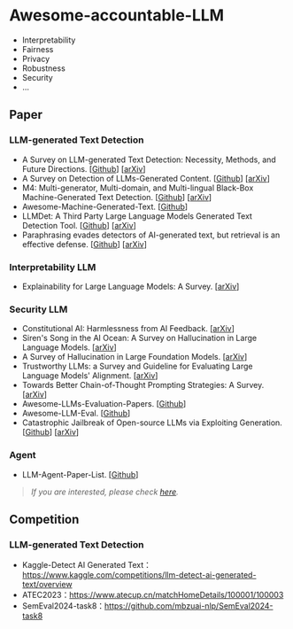 # Awesome-accountable-LLM

- Interpretability
- Fairness
- Privacy
- Robustness
- Security
- ...

## Paper

### LLM-generated Text Detection

- A Survey on LLM-generated Text Detection: Necessity, Methods, and Future Directions. [[Github](https://github.com/junchaoIU/LLM-generated-Text-Detection)] [[arXiv](https://arxiv.org/abs/2310.14724)]
- A Survey on Detection of LLMs-Generated Content. [[Github](https://github.com/Xianjun-Yang/Awesome_papers_on_LLMs_detection)] [[arXiv](https://arxiv.org/abs/2310.15654v1)]
- M4: Multi-generator, Multi-domain, and Multi-lingual Black-Box Machine-Generated Text Detection. [[Github](https://github.com/mbzuai-nlp/SemEval2024-task8)] [[arXiv](https://arxiv.org/abs/2305.14902)]
- Awesome-Machine-Generated-Text. [[Github](https://github.com/ICTMCG/Awesome-Machine-Generated-Text)]
- LLMDet: A Third Party Large Language Models Generated Text Detection Tool. [[Github](https://github.com/TrustedLLM/LLMDet)] [[arXiv](https://arxiv.org/abs/2305.15004)]
- Paraphrasing evades detectors of AI-generated text, but retrieval is an effective defense. [[Github](https://github.com/martiansideofthemoon/ai-detection-paraphrases)] [[arXiv](https://arxiv.org/abs/2303.13408)]

### Interpretability LLM

- Explainability for Large Language Models: A Survey. [[arXiv](https://arxiv.org/abs/2309.01029)]

### Security LLM

- Constitutional AI: Harmlessness from AI Feedback. [[arXiv](https://arxiv.org/abs/2212.08073)]
- Siren's Song in the AI Ocean: A Survey on Hallucination in Large Language Models. [[arXiv](https://arxiv.org/abs/2309.01219)]
- A Survey of Hallucination in Large Foundation Models. [[arXiv](https://arxiv.org/abs/2309.05922)]
- Trustworthy LLMs: a Survey and Guideline for Evaluating Large Language Models' Alignment. [[arXiv](https://arxiv.org/abs/2308.05374)]
- Towards Better Chain-of-Thought Prompting Strategies: A Survey. [[arXiv](https://arxiv.org/abs/2308.05374)]
- Awesome-LLMs-Evaluation-Papers. [[Github](https://github.com/ICTMCG/Awesome-LLMs-Evaluation-Papers)]
- Awesome-LLM-Eval. [[Github](https://github.com/onejune2018/Awesome-LLM-Eval)]
- Catastrophic Jailbreak of Open-source LLMs via Exploiting Generation. [[Github](https://github.com/Princeton-SysML/Jailbreak_LLM)] [[arXiv](https://arxiv.org/abs/2310.06987)]

### Agent

- LLM-Agent-Paper-List. [[Github](https://github.com/WooooDyy/LLM-Agent-Paper-List)]

> *If you are interested, please check [here](https://jwr8w7hhd3h.feishu.cn/wiki/EqZTwakuoiOFlJkGljtcEzo5n5e?from=from_copylink).*

## Competition

### LLM-generated Text Detection

- Kaggle-Detect AI Generated Text：https://www.kaggle.com/competitions/llm-detect-ai-generated-text/overview
- ATEC2023：https://www.atecup.cn/matchHomeDetails/100001/100003
- SemEval2024-task8：https://github.com/mbzuai-nlp/SemEval2024-task8
